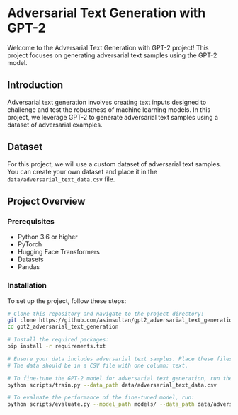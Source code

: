 
# Adversarial Text Generation with GPT-2

Welcome to the Adversarial Text Generation with GPT-2 project! This project focuses on generating adversarial text samples using the GPT-2 model.

## Introduction

Adversarial text generation involves creating text inputs designed to challenge and test the robustness of machine learning models. In this project, we leverage GPT-2 to generate adversarial text samples using a dataset of adversarial examples.

## Dataset

For this project, we will use a custom dataset of adversarial text samples. You can create your own dataset and place it in the `data/adversarial_text_data.csv` file.

## Project Overview

### Prerequisites

- Python 3.6 or higher
- PyTorch
- Hugging Face Transformers
- Datasets
- Pandas

### Installation

To set up the project, follow these steps:

```bash
# Clone this repository and navigate to the project directory:
git clone https://github.com/asimsultan/gpt2_adversarial_text_generation.git
cd gpt2_adversarial_text_generation

# Install the required packages:
pip install -r requirements.txt

# Ensure your data includes adversarial text samples. Place these files in the data/ directory.
# The data should be in a CSV file with one column: text.

# To fine-tune the GPT-2 model for adversarial text generation, run the following command:
python scripts/train.py --data_path data/adversarial_text_data.csv

# To evaluate the performance of the fine-tuned model, run:
python scripts/evaluate.py --model_path models/ --data_path data/adversarial_text_data.csv
